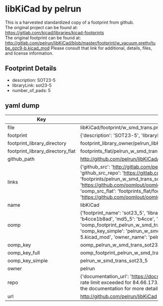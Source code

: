 # libKiCad by pelrun  
This is a harvested standardized copy of a footprint from github.  
The original project can be found at:  
https://gitlab.com/kicad/libraries/kicad-footprints  
The original footprint can be found at:
http://gitlab.com/pelrun/libKiCad/blob/master/footprint/w_vacuum.pretty/tube_gzc9-b.kicad_mod
Please consult that link for additional, details, files, and license information.  
## Footprint Details
* description: SOT23-5  
* libraryLink: sot23-5  
* number_of_pads: 5  
## yaml dump  
| Key | Value |  
| --- | --- |  
| file | libKiCad/footprint/w_smd_trans.pretty/sot23-5.kicad_mod |  
| footprint | {'description': 'SOT23-5', 'libraryLink': 'sot23-5', 'number_of_pads': 5} |  
| footprint_library_directory | footprint_library_owner/pelrun_libKiCad |  
| footprint_library_directory_flat | footprints_flat/pelrun_w_smd_trans_sot23_5/working |  
| github_path | http://github.com/pelrun/libKiCad/blob/master/footprint/w_smd_trans.pretty/sot23-5.kicad_mod |  
| links | {'github_src': 'http://gitlab.com/pelrun/libKiCad/blob/master/footprint/w_vacuum.pretty/tube_gzc9-b.kicad_mod', 'github_src_repo': 'https://gitlab.com/kicad/libraries/kicad-footprints', 'oomp_bot': 'footprints/pelrun_w_smd_trans_sot23_5/working', 'oomp_bot_github': 'https://github.com/oomlout/oomlout_oomp_footprint_bot/tree/main/footprints/pelrun_w_smd_trans_sot23_5/working', 'oomp_src_flat': 'footprints_flat/footprints_flat/pelrun_w_smd_trans_sot23_5/working', 'oomp_src_flat_github': 'https://github.com/oomlout/oomlout_oomp_footprint_src/tree/main/footprints_flat/pelrun_w_smd_trans_sot23_5/working'} |  
| name | libKiCad |  
| oomp | {'footprint_name': 'sot23_5', 'library_name': 'w_smd_trans', 'md5': 'b4cce1b8ad06ce41c6ad3b4596c00294', 'md5_10': 'b4cce1b8ad', 'md5_5': 'b4cce', 'md5_6': 'b4cce1', 'oomp_key': 'oomp_pelrun_w_smd_trans_sot23_5', 'oomp_key_extra': 'oomp_footprint_pelrun_w_smd_trans_sot23_5', 'oomp_key_full': 'oomp_footprint_pelrun_w_smd_trans_sot23_5_b4cce1', 'oomp_key_simple': 'pelrun_w_smd_trans_sot23_5', 'original_filename': 'libKiCad/footprint/w_smd_trans.pretty/sot23-5.kicad_mod', 'owner_name': 'pelrun'} |  
| oomp_key | oomp_pelrun_w_smd_trans_sot23_5 |  
| oomp_key_full | oomp_footprint_pelrun_w_smd_trans_sot23_5 |  
| oomp_key_simple | pelrun_w_smd_trans_sot23_5 |  
| owner | pelrun |  
| repo | {'documentation_url': 'https://docs.github.com/rest/overview/resources-in-the-rest-api#rate-limiting', 'message': "API rate limit exceeded for 84.66.173.59. (But here's the good news: Authenticated requests get a higher rate limit. Check out the documentation for more details.)"} |  
| url | http://github.com/pelrun/libKiCad |  

